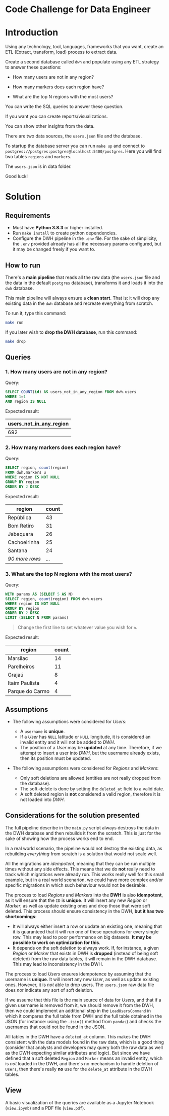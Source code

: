 # Code Challenge for Data Engineer

# Introduction

Using any technology, tool, languages, frameworks that you want, create an ETL (Extract, transform, load) process to extract data.

Create a second database called `dwh` and populate using any ETL strategy to answer these questions: 

- How many users are not in any region?

- How many markers does each region have?

- What are the top N regions with the most users?

You can write the SQL queries to answer these question.

If you want you can create reports/visualizations.

You can show other insights from the data.

There are two data sources, the `users.json` file and the database.

To startup the database server you can run `make up` and connect to `postgres://postgres:postgres@localhost:5400/postgres`. Here you will find two tables `regions` and `markers`.

The `users.json` is in data folder.

Good luck!

# Solution

## Requirements

- Must have **Python 3.8.3** or higher installed.
- Run `make install` to create python dependencies.
- Configure the DWH pipeline in the `.env` file. For the sake of simplicity, the `.env` provided already has all the necessary params configured, but it may be changed freely if you want to.

## How to run

There's a **main pipeline** that reads all the raw data (the `users.json` file and the data in the default `postgres` database), transforms it and loads it into the `dwh` database.

This main pipeline will always ensure a **clean start**. That is: it will drop any existing data in the `dwh` database and recreate everything from scratch.

To run it, type this command:

```sh
make run
```

If you later wish to **drop the DWH database**, run this command:

```sh
make drop
```

## Queries

### 1. How many users are not in any region?

Query:

```sql
SELECT COUNT(id) AS users_not_in_any_region FROM dwh.users
WHERE 1=1
AND region IS NULL
```

Expected result:

users_not_in_any_region|
-----------------------|
692                    |

### 2. How many markers does each region have?

Query:

```sql
SELECT region, count(region)
FROM dwh.markers u 
WHERE region IS NOT NULL
GROUP BY region
ORDER BY 2 DESC
```

Expected result:

region             | count|
-------------------|------|
República          | 43   |
Bom Retiro         | 31   |
Jabaquara          | 26   |
Cachoeirinha       | 25   |
Santana            | 24   |
_90 more rows_     | ...  |

### 3. What are the top N regions with the most users?

Query:

```sql
WITH params AS (SELECT 5 AS N)
SELECT region, count(region) FROM dwh.users
WHERE region IS NOT NULL 
GROUP BY region
ORDER BY 2 DESC
LIMIT (SELECT N FROM params)
```

> Change the first line to set whatever value you wish for `n`.

Expected result:

region          | count |
----------------|-------|
Marsilac        | 14    |
Parelheiros     | 11    |
Grajaú          | 8     |
Itaim Paulista  | 4     |
Parque do Carmo | 4     |

## Assumptions

- The following assumptions were considered for _Users_:
    - A `username` is **unique**.
    - If a _User_ has `NULL` latitude or `NULL` longitude, it is considered an invalid entity and it will not be added to _DWH_.
    - The position of a _User_ may be **updated** at any time. Therefore, if we attempt to insert a user into _DWH_, but the username already exists, then its position must be updated.

- The following assumptions were considered for _Regions_ and _Markers_:
    - Only soft deletions are allowed (entities are not really dropped from the database).
    - The soft-delete is done by setting the `deleted_at` field to a valid date.
    - A soft deleted region is **not** considered a valid region, therefore it is not loaded into _DWH_.

## Considerations for the solution presented

The full pipeline describe in the `main.py` script always destroys the data in the DWH database and then rebuilds it from the scratch. This is just for the sake of showing how the process works end to end.

In a real world scenario, the pipeline would not destroy the existing data, as rebuilding _everything_ from scratch is a solution that would not scale well.

All the migrations are _idempotent_, meaning that they can be run multiple times without any side effects. This means that we do **not** really need to track which migrations were already run. This works really well for this small example, but in a real world scenarion, we could have more complex and/or specific migrations in which such behaviour would not be desirable.

The process to load _Regions_ and _Markers_ into the **DWH** is also **idempotent**, as it will ensure that the `ID` is **unique**. It will insert any new _Region_ or _Marker_, as well as update existing ones and drop those that were soft deleted. This process should ensure consistency in the DWH, **but it has two shortcomings**:
- It will always either insert a row or update an existing one, meaning that it is guaranteed that it will run one of these operations for every single row. This may lead to poor performance on big datasets. **It may be possible to work on optimization for this**.
- It depends on the soft deletion to always work. If, for instance, a given _Region_ or _Marker_ that exists in DWH is **dropped** (instead of being soft deleted) from the raw data tables, it will remain in the DWH database. This may lead to inconsistency in the DWH.

The process to load _Users_ ensures idempotence by assuming that the username is **unique**. It will insert any new _User_, as well as update existing ones. However, it is _not_ able to drop users. The `users.json` raw data file does _not_ indicate any sort of soft deletion.

If we assume that this file is the main source of data for _Users_, and that if a given username is removed from it, we should remove it from the DWH, then we could implement an additional step in the `LoadUsersCommand` in which it compares the full table from DWH and the full table obtained in the JSON (for instance: using the `.isin()` method from `pandas`) and checks the usernames that could not be found in the JSON.

All tables in the DWH have a `deleted_at` column. This makes the DWH consistent with the data models found in the raw data, which is a good thing (consider that analysts and developers may query both the raw data as well as the DWH expecting similar attributes and logic). But since we have defined that a soft deleted `Region` and `Marker` means an invalid entity, which is _not_ loaded in the DWH, and there's no mechanism to handle deletion of `Users`, then there's really **no** use for the `delete_at` attribute in the DWH tables.

## View

A basic visualization of the queries are available as a Jupyter Notebook (`view.ipynb`) and a PDF file (`view.pdf`).